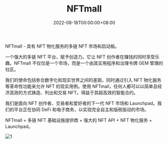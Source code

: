 ﻿---
title: "NFTmall"
description: "NFTmall 是世界上第一家 NFT 拍卖行、多链 NFT 基础设施提供商和 NFT 市场，包括具有 NFT 物化的启动板"
date: 2022-08-18T00:00:00+08:00
lastmod: 2022-08-18T00:00:00+08:00
draft: false
authors: ["浮尘"]
featuredImage: "nftmall.png"
tags: ["Marketplaces","NFTmall"]
categories: ["nfts"]
nfts: ["Marketplaces"]
blockchain: "BSC"
website: "https://nftmall.io/"
twitter: "https://twitter.com/nftmall"
discord: "https://discord.com/invite/SG4GGYMXvJ"
telegram: "https://t.me/nftmallio"
github: "https://github.com/nftmall"
youtube: "https://www.youtube.com/channel/UCF563MOQhJYfWgW1L9TDEHQ"
twitch: ""
facebook: "https://www.facebook.com/login/?next=https%3A%2F%2Fwww.facebook.com%2Fnftmall"
instagram: "https://www.instagram.com/accounts/login/?next=/nftmall/"
reddit: "https://www.reddit.com/user/NFTmallOfficial"
medium: "https://nftmall.medium.com/"
steam: ""
gitbook: ""
googleplay: ""
appstore: ""
status: "Live"
weight: 
lightgallery: true
toc: true
pinned: false
recommend: false
recommend1: false
---
 NFTmall - 具有 NFT 物化服务的多链 NFT 市场和启动板。

一个强大的多链 NFT 平台，赋予创造力。它让 NFT 创作者在赚钱的同时享受乐趣。NFTmall 不仅仅是一个市场，而是一个由其实用程序和治理令牌 GEM 管理的社区。

我们的使命包括弥合数字化和现实世界之间的差距，同时通过引入 NFT 物化服务等革命性功能来允许 NFT 的现实用例。使用 NFTmall，任何人都可以以简单且经济高效的方式铸造、列出和交易 NFT。得益于其超高效的智能合约。

我们是面向 NFT 创作者、交易者和爱好者的下一代 NFT 市场和 Launchpad。我们的平台正在协同 DeFi 和电子商务，以实现完全自主和版税驱动的市场。

NFTmall = 多链 NFT 基础设施提供商 + 强大的 NFT API + NFT 物化服务 + Launchpad。

![1](1684684835.png)